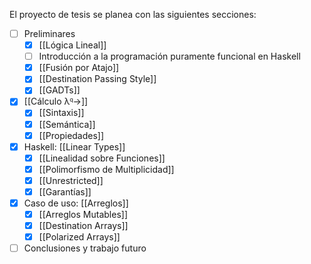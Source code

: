 El proyecto de tesis se planea con las siguientes secciones:

- [ ] Preliminares
	- [x] [[Lógica Lineal]]
	- [ ] Introducción a la programación puramente funcional en Haskell
	- [x] [[Fusión por Atajo]]
	- [x] [[Destination Passing Style]]
	- [x] [[GADTs]]
- [x] [[Cálculo λ𐞥→]]
	- [x] [[Sintaxis]]
	- [x] [[Semántica]]
	- [x] [[Propiedades]]
- [x] Haskell: [[Linear Types]]
	- [x] [[Linealidad sobre Funciones]]
	- [x] [[Polimorfismo de Multiplicidad]]
	- [x] [[Unrestricted]]
	- [x] [[Garantías]]
- [x] Caso de uso: [[Arreglos]]
	- [x] [[Arreglos Mutables]]
	- [x] [[Destination Arrays]]
	- [x] [[Polarized Arrays]]
- [ ] Conclusiones y trabajo futuro